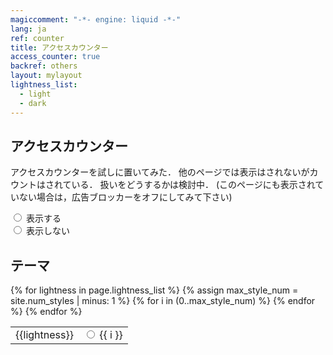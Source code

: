 ```yaml
---
magiccomment: "-*- engine: liquid -*-"
lang: ja
ref: counter
title: アクセスカウンター
access_counter: true
backref: others
layout: mylayout
lightness_list:
  - light
  - dark
---
```


## アクセスカウンター
アクセスカウンターを試しに置いてみた．
他のページでは表示はされないがカウントはされている．
扱いをどうするかは検討中．
(このページにも表示されていない場合は，広告ブロッカーをオフにしてみて下さい)

<script type="text/javascript">
 function save(){
   const button_true = document.getElementById("show-counter-true");
   const button_false = document.getElementById("show-counter-false");
   if (button_true.checked){
     localStorage.setItem("show-counter", true);
   }
   if (button_false.checked){
     localStorage.setItem("show-counter", false);
   }
 }
 function initialize(){
   const button_true = document.getElementById("show-counter-true");
   const button_false = document.getElementById("show-counter-false");
   if (localStorage.getItem("show-counter") === "true"){
     button_true.checked = true;
   } else {
     button_false.checked = true;
   }
 }
 document.addEventListener("DOMContentLoaded", initialize);
</script>

<div>
  <input type="radio" name="show-counter" value="true" id="show-counter-true" onchange="save()" />
  <label for="show-counter-true">表示する</label>  <br/>
  <input type="radio" name="show-counter" value="false" id="show-counter-false" onchange="save()" />
  <label for="show-counter-false">表示しない</label> <br/>
  <!-- <input type="button" id="show-counter-button" name="show-counter-save" value="設定" onclick="save()" /> -->
</div>

## テーマ

<script type="text/javascript">
 {% include dynamic-css.js %}
</script>

<table id="select-css">
  {% for lightness in page.lightness_list %}
    <tr>
      <td>{{lightness}}</td>
      {% assign max_style_num = site.num_styles | minus: 1 %}
      {% for i in (0..max_style_num) %}
        <td>
          <input type="radio"
                 name="select-css"
                 class="select-css"
                 value="{{ i }}"
                 id="select-css-{{lightness}}-{{ i }}"
                 onchange='theme="{{lightness}}-{{i}}";apply_theme(theme);save_theme(theme);' />
          {{ i }}
          <label for="select-css-{{lightness}}-{{ i }}"></label>
        </td>
      {% endfor %}
    </tr>
  {% endfor %}
</table>
